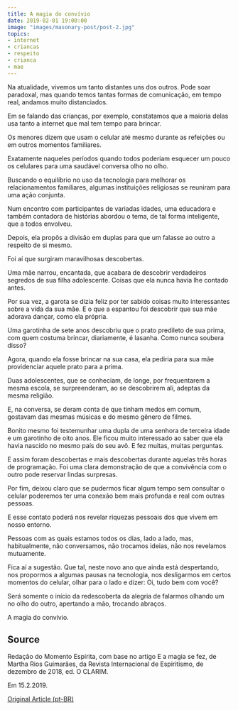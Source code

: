 ```yaml
---
title: A magia do convívio
date: 2019-02-01 19:00:00
image: "images/masonary-post/post-2.jpg"
topics: 
- internet
- criancas
- respeito
- crianca
- mae
---
```


Na atualidade, vivemos um tanto distantes uns dos outros. Pode soar paradoxal,
mas quando temos tantas formas de comunicação, em tempo real, andamos muito
distanciados.

Em se falando das crianças, por exemplo, constatamos que a maioria delas usa
tanto a internet que mal tem tempo para brincar.

Os menores dizem que usam o celular até mesmo durante as refeições ou em outros
momentos familiares.

Exatamente naqueles períodos quando todos poderiam esquecer um pouco os
celulares para uma saudável conversa olho no olho.

Buscando o equilíbrio no uso da tecnologia para melhorar os relacionamentos
familiares, algumas instituições religiosas se reuniram para uma ação conjunta.

Num encontro com participantes de variadas idades, uma educadora e também
contadora de histórias abordou o tema, de tal forma inteligente, que a todos
envolveu.

Depois, ela propôs a divisão em duplas para que um falasse ao outro a respeito
de si mesmo.

Foi aí que surgiram maravilhosas descobertas.

Uma mãe narrou, encantada, que acabara de descobrir verdadeiros segredos de sua
filha adolescente. Coisas que ela nunca havia lhe contado antes.

Por sua vez, a garota se dizia feliz por ter sabido coisas muito interessantes
sobre a vida da sua mãe. E o que a espantou foi descobrir que sua mãe adorava
dançar, como ela própria.

Uma garotinha de sete anos descobriu que o prato predileto de sua prima, com
quem costuma brincar, diariamente, é lasanha. Como nunca soubera disso?

Agora, quando ela fosse brincar na sua casa, ela pediria para sua mãe
providenciar aquele prato para a prima.

Duas adolescentes, que se conheciam, de longe, por frequentarem a mesma escola,
se surpreenderam, ao se descobrirem ali, adeptas da mesma religião.

E, na conversa, se deram conta de que tinham medos em comum, gostavam das
mesmas músicas e do mesmo gênero de filmes.

Bonito mesmo foi testemunhar uma dupla de uma senhora de terceira idade e um
garotinho de oito anos. Ele ficou muito interessado ao saber que ela havia
nascido no mesmo país do seu avô. E fez muitas, muitas perguntas.

E assim foram descobertas e mais descobertas durante aquelas três horas de
programação. Foi uma clara demonstração de que a convivência com o outro pode
reservar lindas surpresas.

Por fim, deixou claro que se pudermos ficar algum tempo sem consultar o celular
poderemos ter uma conexão bem mais profunda e real com outras pessoas.

E esse contato poderá nos revelar riquezas pessoais dos que vivem em nosso
entorno.

Pessoas com as quais estamos todos os dias, lado a lado, mas, habitualmente,
não conversamos, não trocamos ideias, não nos revelamos mutuamente.

Fica aí a sugestão. Que tal, neste novo ano que ainda está despertando, nos
propormos a algumas pausas na tecnologia, nos desligarmos em certos momentos do
celular, olhar para o lado e dizer: Oi, tudo bem com você?

Será somente o início da redescoberta da alegria de falarmos olhando um no olho
do outro, apertando a mão, trocando abraços.

A magia do convívio.

## Source
Redação do Momento Espírita, com base no artigo
E a magia se fez, de Martha Rios Guimarães,
da Revista Internacional de Espiritismo, de
dezembro de 2018, ed. O CLARIM.

Em 15.2.2019.

[Original Article (pt-BR)](http://momento.com.br/pt/ler_texto.php?id=5663)
